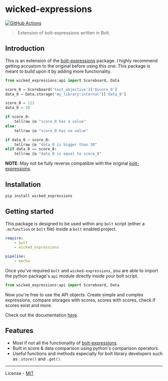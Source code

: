 # wicked-expressions

[![GitHub Actions](https://github.com/reapermc/wicked-expressions/workflows/CI/badge.svg)](https://github.com/reapermc/wicked-expressions/actions)

> Extension of bolt-expressions written in Bolt.


## Introduction

This is an extension of the [bolt-expressions](https://github.com/rx-modules/bolt-expressions) package. I highly recommend getting accustom to the original before using this one. This package is meant to build upon it by adding more functionality.


```py
from wicked_expressions:api import Scoreboard, Data

score_0 = Scoreboard('test_objective')['$score_0']
data_0 = Data.storage('my_library:internal')['data_0']

score_0 = 123
data_0 = 30

if score_0:
    tellraw @a "score_0 has a value"
else:
    tellraw @a "score_0 has no value"

if data_0 > score_0:
    tellraw @a "data_0 is bigger than 30"
elif data_0 == score_0:
    tellraw @a "data_0 is equal to score_0"
```

**NOTE**: May not be fully reverse compatible with the original [bolt-expressions](https://github.com/rx-modules/bolt-expressions).


## Installation

```bash
pip install wicked_expressions
```

## Getting started

This package is designed to be used within any `bolt` script (either a `.mcfunction` or `bolt` file) inside a `bolt` enabled project.
```yaml
require:
    - bolt
    - wicked_expressions

pipeline:
    - mecha
```

Once you've required `bolt` and `wicked-expressions`, you are able to import the python package's `api` module directly inside your bolt script.

```py
from wicked_expressions:api import Scoreboard, Data
```

Now you're free to use the API objects. Create simple and complex expressions, compare storages with scores, scores with scores, check if scores exist and more.

Check out the documentation [here](./docs/home.md).

## Features

- Most if not all the functionality of [bolt-expressions](https://github.com/rx-modules/bolt-expressions).
- Built in score & data comparison using python's comparison operators.
- Useful functions and methods especially for bolt library developers such as `.store()` and `.get()`.


---

License - [MIT](https://github.com/reapermc/wicked-expressions/blob/main/LICENSE)
